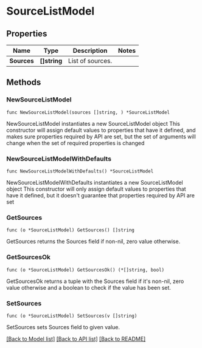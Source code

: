 # SourceListModel

## Properties

Name | Type | Description | Notes
------------ | ------------- | ------------- | -------------
**Sources** | **[]string** | List of sources. | 

## Methods

### NewSourceListModel

`func NewSourceListModel(sources []string, ) *SourceListModel`

NewSourceListModel instantiates a new SourceListModel object
This constructor will assign default values to properties that have it defined,
and makes sure properties required by API are set, but the set of arguments
will change when the set of required properties is changed

### NewSourceListModelWithDefaults

`func NewSourceListModelWithDefaults() *SourceListModel`

NewSourceListModelWithDefaults instantiates a new SourceListModel object
This constructor will only assign default values to properties that have it defined,
but it doesn't guarantee that properties required by API are set

### GetSources

`func (o *SourceListModel) GetSources() []string`

GetSources returns the Sources field if non-nil, zero value otherwise.

### GetSourcesOk

`func (o *SourceListModel) GetSourcesOk() (*[]string, bool)`

GetSourcesOk returns a tuple with the Sources field if it's non-nil, zero value otherwise
and a boolean to check if the value has been set.

### SetSources

`func (o *SourceListModel) SetSources(v []string)`

SetSources sets Sources field to given value.



[[Back to Model list]](../README.md#documentation-for-models) [[Back to API list]](../README.md#documentation-for-api-endpoints) [[Back to README]](../README.md)


